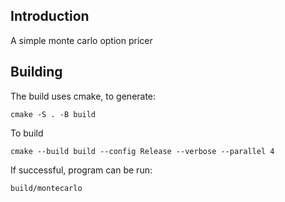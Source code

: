 Introduction
------------

A simple monte carlo option pricer

Building
--------

The build uses cmake, to generate:

`cmake -S . -B build`

To build

`cmake --build build --config Release --verbose --parallel 4`

If successful, program can be run:

`build/montecarlo`